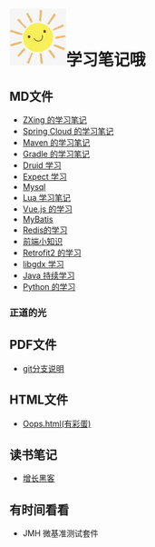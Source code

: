 # <img src="/img/logo.jpg" width = "100" height = "100" alt="标题图" />学习笔记哦

MD文件
---

* [ZXing 的学习笔记](../md/ZXing.md)
* [Spring Cloud 的学习笔记](../md/SpringCloud学习笔记.md)
* [Maven 的学习笔记](../md/maven学习笔记.md)
* [Gradle 的学习笔记](../md/Gradle学习笔记.md)
* [Druid 学习](../md/Druid学习.md)
* [Expect 学习](../md/expect学习.md)
* [Mysql](../md/Mysql.md)
* [Lua 学习笔记](../md/Lua学习笔记.md)
* [Vue.js 的学习](../md/vue_js.md)
* [MyBatis](../md/MyBatis.md)
* [Redis的学习](../md/redis.md)
* [前端小知识](../md/frontEnd.md)
* [Retrofit2 的学习](../md/Retrofit2.md)
* [libgdx 学习](../md/libgdx.md)
* [Java 持续学习](../md/java.md)
* [Python 的学习](../md/python.md)

### 正道的光

PDF文件
---

* [git分支说明](../pdf/git分支说明.pdf)

HTML文件
---

* [Oops.html(有彩蛋)](../oops.html)

读书笔记
---

* [增长黑客](../doc/20200512.md)

有时间看看
---

* JMH 微基准测试套件
